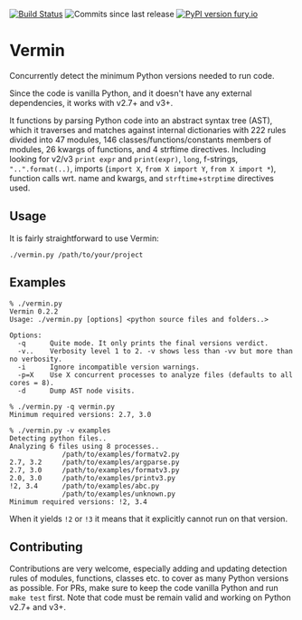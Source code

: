 [![Build Status](https://travis-ci.org/netromdk/vermin.svg?branch=master)](https://travis-ci.org/netromdk/vermin)
![Commits since last release](https://img.shields.io/github/commits-since/netromdk/vermin/latest.svg)
[![PyPI version fury.io](https://badge.fury.io/py/vermin.svg)](https://pypi.python.org/pypi/vermin/)

# Vermin
Concurrently detect the minimum Python versions needed to run code.

Since the code is vanilla Python, and it doesn't have any external dependencies, it works with v2.7+ and v3+.

It functions by parsing Python code into an abstract syntax tree (AST), which it traverses and matches against internal dictionaries with 222 rules divided into 47 modules, 146 classes/functions/constants members of modules, 26 kwargs of functions, and 4 strftime directives. Including looking for v2/v3 `print expr` and `print(expr)`, `long`, f-strings, `"..".format(..)`, imports (`import X`, `from X import Y`, `from X import *`), function calls wrt. name and kwargs, and `strftime`+`strptime` directives used.

## Usage
It is fairly straightforward to use Vermin:
```
./vermin.py /path/to/your/project
```

## Examples
```
% ./vermin.py
Vermin 0.2.2
Usage: ./vermin.py [options] <python source files and folders..>

Options:
  -q      Quite mode. It only prints the final versions verdict.
  -v..    Verbosity level 1 to 2. -v shows less than -vv but more than no verbosity.
  -i      Ignore incompatible version warnings.
  -p=X    Use X concurrent processes to analyze files (defaults to all cores = 8).
  -d      Dump AST node visits.

% ./vermin.py -q vermin.py
Minimum required versions: 2.7, 3.0

% ./vermin.py -v examples
Detecting python files..
Analyzing 6 files using 8 processes..
             /path/to/examples/formatv2.py
2.7, 3.2     /path/to/examples/argparse.py
2.7, 3.0     /path/to/examples/formatv3.py
2.0, 3.0     /path/to/examples/printv3.py
!2, 3.4      /path/to/examples/abc.py
             /path/to/examples/unknown.py
Minimum required versions: !2, 3.4
```
When it yields `!2` or `!3` it means that it explicitly cannot run on that version.

## Contributing
Contributions are very welcome, especially adding and updating detection rules of modules, functions, classes etc. to cover as many Python versions as possible. For PRs, make sure to keep the code vanilla Python and run `make test` first. Note that code must be remain valid and working on Python v2.7+ and v3+.
